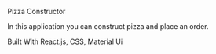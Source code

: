 Pizza Constructor

In this application you can construct pizza and place an order.

Built With
React.js,
CSS,
Material Ui


